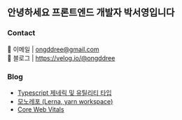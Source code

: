 

<h2>안녕하세요 프론트엔드 개발자 박서영입니다</h2>

### Contact

📩 이메일 | <a href="mailto:ongddree@gmail.com">ongddree@gmail.com</a> <br/>
📗 블로그 | <a href="https://velog.io/@ongddree">https://velog.io/@ongddree</a>


### Blog

- <a href="https://velog.io/@ongddree/TIL-Typescript-%EC%A0%9C%EB%84%A4%EB%A6%AD-%EB%B0%8F-%EC%9C%A0%ED%8B%B8%EB%A6%AC%ED%8B%B0-%ED%83%80%EC%9E%85" target="_blank">Typescript 제네릭 및 유틸리티 타입</a>
- <a href="https://velog.io/@ongddree/TIL-%EB%AA%A8%EB%85%B8%EB%A0%88%ED%8F%AC" target="_blank">모노레포 (Lerna, yarn workspace)</a>
- <a href="https://velog.io/@ongddree/TIL-Core-Web-Vitals" target="_blank">Core Web Vitals</a>

